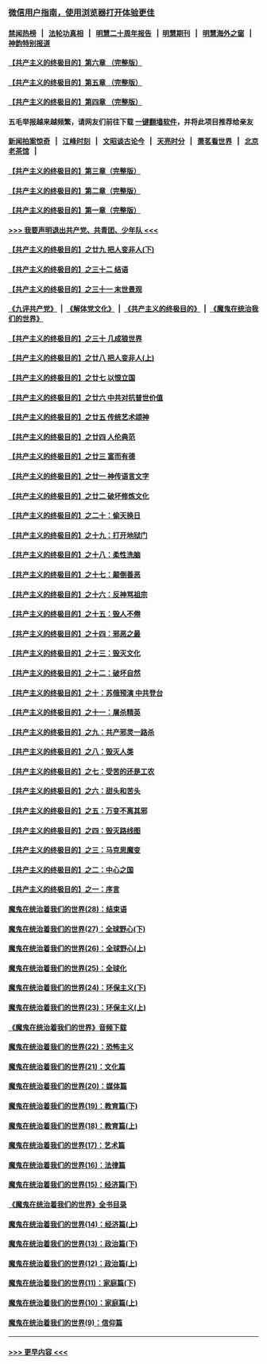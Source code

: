 ### [微信用户指南，使用浏览器打开体验更佳](https://github.com/gfw-breaker/banned-news1/blob/master/indexes/wechat-guide.md?t=0)
#### [禁闻热榜](热点新闻.md?t=0)  &nbsp;&nbsp;|&nbsp;&nbsp; [法轮功真相](https://github.com/gfw-breaker/truth/blob/master/README.md?t=0) &nbsp;&nbsp;|&nbsp;&nbsp; [明慧二十周年报告](https://github.com/gfw-breaker/mh-reports/blob/master/README.md?t=0) &nbsp;&nbsp;|&nbsp;&nbsp;[明慧期刊](https://github.com/gfw-breaker/mh-qikan) &nbsp;&nbsp;|&nbsp;&nbsp; [明慧海外之窗](https://github.com/gfw-breaker/mh-news/blob/master/README.md?t=0) &nbsp;&nbsp;|&nbsp;&nbsp; [神韵特别报道](https://github.com/gfw-breaker/mh-news/blob/master/shenyun.md?t=0)
#### [【共产主义的终极目的】第六章 （完整版）](../pages/nsc422/n11428913.md?t=02071844) 
#### [【共产主义的终极目的】第五章 （完整版）](../pages/nsc422/n11428912.md?t=02071844) 
#### [【共产主义的终极目的】第四章 （完整版）](../pages/nsc422/n11428907.md?t=02071844) 
#### 五毛举报越来越频繁，请网友们前往下载 [一键翻墙软件](https://github.com/gfw-breaker/ssr-accounts)，并将此项目推荐给亲友
#### [新闻拍案惊奇](https://github.com/gfw-breaker/banned-news1/blob/master/pages/link4.md) &nbsp;&nbsp;|&nbsp;&nbsp; [江峰时刻](https://github.com/gfw-breaker/banned-news1/blob/master/pages/link4.md) &nbsp;&nbsp;|&nbsp;&nbsp; [文昭谈古论今](https://github.com/gfw-breaker/banned-news1/blob/master/pages/link4.md) &nbsp;&nbsp;|&nbsp;&nbsp; [天亮时分](https://github.com/gfw-breaker/banned-news1/blob/master/pages/link4.md) &nbsp;&nbsp;|&nbsp;&nbsp; [萧茗看世界](https://github.com/gfw-breaker/banned-news1/blob/master/pages/link4.md) &nbsp;&nbsp;|&nbsp;&nbsp; [北京老茶馆](https://github.com/gfw-breaker/banned-news1/blob/master/pages/link4.md) &nbsp;&nbsp;|&nbsp;&nbsp; 
#### [【共产主义的终极目的】第三章（完整版）](../pages/nsc422/n11428848.md?t=02071844) 
#### [【共产主义的终极目的】第二章（完整版）](../pages/nsc422/n11428831.md?t=02071844) 
#### [【共产主义的终极目的】第一章（完整版）](../pages/nsc422/n11417651.md?t=02071844) 
#### [>>> 我要声明退出共产党、共青团、少年队 <<<](https://github.com/begood0513/goodnews/blob/master/quit/letter.md) 
#### [【共产主义的终极目的】之廿九 把人变非人(下)](../pages/nsc422/n11344140.md?t=02071844) 
#### [【共产主义的终极目的】之三十二 结语](../pages/nsc422/n11360535.md?t=02071844) 
#### [【共产主义的终极目的】之三十一 末世景观](../pages/nsc422/n11351129.md?t=02071844) 
#### [《九评共产党》](https://github.com/begood0513/9ping.md/blob/master/README.md) &nbsp;|&nbsp; [《解体党文化》](../../../../jtdwh.md/blob/master/README.md)  &nbsp;|&nbsp; [《共产主义的终极目的》](../../../../gczydzjmd.md/blob/master/README.md) &nbsp;|&nbsp; [《魔鬼在统治我们的世界》](../../../../mgztzwmdsj.md/blob/master/README.md) 
#### [【共产主义的终极目的】之三十 几成狼世界](../pages/nsc422/n11348280.md?t=02071844) 
#### [【共产主义的终极目的】之廿八 把人变非人(上)](../pages/nsc422/n11340492.md?t=02071844) 
#### [【共产主义的终极目的】之廿七 以恨立国](../pages/nsc422/n11336944.md?t=02071844) 
#### [【共产主义的终极目的】之廿六 中共对抗普世价值](../pages/nsc422/n11324785.md?t=02071844) 
#### [【共产主义的终极目的】之廿五 传统艺术颂神](../pages/nsc422/n11296396.md?t=02071844) 
#### [【共产主义的终极目的】之廿四 人伦典范](../pages/nsc422/n11296397.md?t=02071844) 
#### [【共产主义的终极目的】之廿三 富而有德](../pages/nsc422/n11283598.md?t=02071844) 
#### [【共产主义的终极目的】之廿一 神传语言文字](../pages/nsc422/n11263265.md?t=02071844) 
#### [【共产主义的终极目的】之廿二 破坏修炼文化](../pages/nsc422/n11245728.md?t=02071844) 
#### [【共产主义的终极目的】之二十：偷天换日](../pages/nsc422/n11238846.md?t=02071844) 
#### [【共产主义的终极目的】之十九：打开地狱门](../pages/nsc422/n11206376.md?t=02071844) 
#### [【共产主义的终极目的】之十八：柔性洗脑](../pages/nsc422/n11199994.md?t=02071844) 
#### [【共产主义的终极目的】之十七：颠倒善恶](../pages/nsc422/n11179782.md?t=02071844) 
#### [【共产主义的终极目的】之十六：反神骂祖宗](../pages/nsc422/n11166798.md?t=02071844) 
#### [【共产主义的终极目的】之十五：毁人不倦](../pages/nsc422/n11166792.md?t=02071844) 
#### [【共产主义的终极目的】之十四：邪恶之最](../pages/nsc422/n11150249.md?t=02071844) 
#### [【共产主义的终极目的】之十三：毁灭文化](../pages/nsc422/n11135227.md?t=02071844) 
#### [【共产主义的终极目的】之十二：破坏自然](../pages/nsc422/n11135214.md?t=02071844) 
#### [【共产主义的终极目的】之十：苏俄预演 中共登台](../pages/nsc422/n11118424.md?t=02071844) 
#### [【共产主义的终极目的】之十一：屠杀精英](../pages/nsc422/n11118442.md?t=02071844) 
#### [【共产主义的终极目的】之九：共产邪灵一路杀](../pages/nsc422/n11114139.md?t=02071844) 
#### [【共产主义的终极目的】之八：毁灭人类](../pages/nsc422/n11108503.md?t=02071844) 
#### [【共产主义的终极目的】之七：受苦的还是工农](../pages/nsc422/n11101809.md?t=02071844) 
#### [【共产主义的终极目的】之六：甜头和苦头](../pages/nsc422/n11096971.md?t=02071844) 
#### [【共产主义的终极目的】之五：万变不离其邪](../pages/nsc422/n11091285.md?t=02071844) 
#### [【共产主义的终极目的】之四：毁灭路线图](../pages/nsc422/n11086284.md?t=02071844) 
#### [【共产主义的终极目的】之三：马克思魔变](../pages/nsc422/n11061941.md?t=02071844) 
#### [【共产主义的终极目的】之二：中心之国](../pages/nsc422/n11047728.md?t=02071844) 
#### [【共产主义的终极目的】之一：序言](../pages/nsc422/n11086077.md?t=02071844) 
#### [魔鬼在统治着我们的世界(28)：结束语](../pages/nsc422/n10936246.md?t=02071844) 
#### [魔鬼在统治着我们的世界(27)：全球野心(下)](../pages/nsc422/n10928319.md?t=02071844) 
#### [魔鬼在统治着我们的世界(26)：全球野心(上)](../pages/nsc422/n10900318.md?t=02071844) 
#### [魔鬼在统治着我们的世界(25)：全球化](../pages/nsc422/n10788205.md?t=02071844) 
#### [魔鬼在统治着我们的世界(24)：环保主义(下)](../pages/nsc422/n10695307.md?t=02071844) 
#### [魔鬼在统治着我们的世界(23)：环保主义(上)](../pages/nsc422/n10688613.md?t=02071844) 
#### [《魔鬼在统治着我们的世界》音频下载](../pages/nsc422/n10635553.md?t=02071844) 
#### [魔鬼在统治着我们的世界(22)：恐怖主义](../pages/nsc422/n10614727.md?t=02071844) 
#### [魔鬼在统治着我们的世界(21)：文化篇](../pages/nsc422/n10597706.md?t=02071844) 
#### [魔鬼在统治着我们的世界(20)：媒体篇](../pages/nsc422/n10586579.md?t=02071844) 
#### [魔鬼在统治着我们的世界(19)：教育篇(下)](../pages/nsc422/n10564808.md?t=02071844) 
#### [魔鬼在统治着我们的世界(18)：教育篇(上)](../pages/nsc422/n10526970.md?t=02071844) 
#### [魔鬼在统治着我们的世界(17)：艺术篇](../pages/nsc422/n10499093.md?t=02071844) 
#### [魔鬼在统治着我们的世界(16)：法律篇](../pages/nsc422/n10485969.md?t=02071844) 
#### [魔鬼在统治着我们的世界(15)：经济篇(下)](../pages/nsc422/n10469975.md?t=02071844) 
#### [《魔鬼在统治着我们的世界》全书目录](../pages/nsc422/n10464261.md?t=02071844) 
#### [魔鬼在统治着我们的世界(14)：经济篇(上)](../pages/nsc422/n10457370.md?t=02071844) 
#### [魔鬼在统治着我们的世界(13)：政治篇(下)](../pages/nsc422/n10448270.md?t=02071844) 
#### [魔鬼在统治着我们的世界(12)：政治篇(上)](../pages/nsc422/n10444576.md?t=02071844) 
#### [魔鬼在统治着我们的世界(11)：家庭篇(下)](../pages/nsc422/n10440961.md?t=02071844) 
#### [魔鬼在统治着我们的世界(10)：家庭篇(上)](../pages/nsc422/n10435448.md?t=02071844) 
#### [魔鬼在统治着我们的世界(9)：信仰篇](../pages/nsc422/n10432159.md?t=02071844) 

----
#### [ >>> 更早内容 <<< ](../indexes/nsc422-earlier.md)
